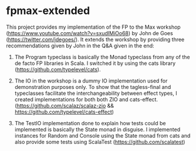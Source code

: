 # fpmax-extended

This project provides my implementation of the FP to the Max workshop (https://www.youtube.com/watch?v=sxudIMiOo68) by John de Goes (https://twitter.com/jdegoes/). It extends the workshop by providing three recommendations given by John in the Q&A given in the end:

1. The Program typeclass is basically the Monad typeclass from any of the de facto FP libraries in Scala. I switched it by using the cats library (https://github.com/typelevel/cats).

2. The IO in the workshop is a dummy IO implementation used for demonstration purposes only. To show that the tagless-final and typeclasses facilitate the interchangeability between effect types, I created implementations for both both ZIO and cats-effect. (https://github.com/scalaz/scalaz-zio && https://github.com/typelevel/cats-effect)

3. The TestIO implementation done to explain how tests could be implemented is basically the State monad in disguise. I implemented instances for Random and Console using the State monad from cats and also provide some tests using ScalaTest (https://github.com/scalatest)
